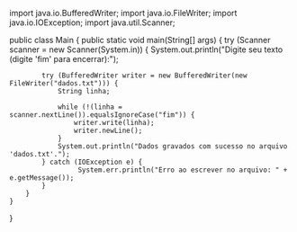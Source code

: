 import java.io.BufferedWriter;
import java.io.FileWriter;
import java.io.IOException;
import java.util.Scanner;

public class Main {
    public static void main(String[] args) {
        try (Scanner scanner = new Scanner(System.in)) {
            System.out.println("Digite seu texto (digite 'fim' para encerrar):");

            try (BufferedWriter writer = new BufferedWriter(new FileWriter("dados.txt"))) {
                String linha;
                
                while (!(linha = scanner.nextLine()).equalsIgnoreCase("fim")) {
                    writer.write(linha);
                    writer.newLine();
                }
                System.out.println("Dados gravados com sucesso no arquivo 'dados.txt'.");
            } catch (IOException e) {
                     System.err.println("Erro ao escrever no arquivo: " + e.getMessage());
            }
        }
    }
}

